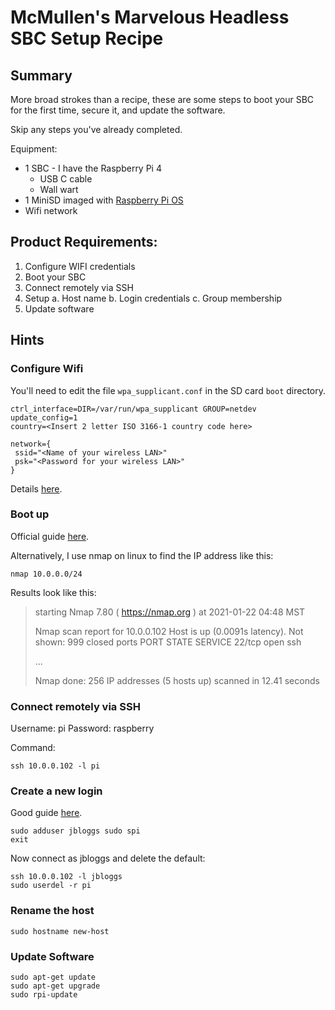 # McMullen's Marvelous Headless SBC Setup Recipe

## Summary

More broad strokes than a recipe, these are some steps to boot your 
SBC for the first time, secure it, and update the software. 

Skip any steps you've already completed.

Equipment:
  * 1 SBC - I have the Raspberry Pi 4
    + USB C cable
    + Wall wart 
  * 1 MiniSD imaged with [Raspberry Pi OS](https://www.raspberrypi.org/software/) 
  * Wifi network


## Product Requirements:
1. Configure WIFI credentials
2. Boot your SBC
3. Connect remotely via SSH
4. Setup
   a. Host name
   b. Login credentials
   c. Group membership
5. Update software



## Hints

### Configure Wifi
 
You'll need to edit the file `wpa_supplicant.conf` in the SD 
card `boot` directory. 

```
ctrl_interface=DIR=/var/run/wpa_supplicant GROUP=netdev
update_config=1
country=<Insert 2 letter ISO 3166-1 country code here>

network={
 ssid="<Name of your wireless LAN>"
 psk="<Password for your wireless LAN>"
}
```

Details [here](https://www.raspberrypi.org/documentation/configuration/wireless/headless.md).

### Boot up

Official guide [here](https://www.raspberrypi.org/documentation/remote-access/ip-address.md).

Alternatively, I use nmap on linux to find the IP address like this:

```
nmap 10.0.0.0/24
```

Results look like this:

> starting Nmap 7.80 ( https://nmap.org ) at 2021-01-22 04:48 MST
>
> Nmap scan report for 10.0.0.102
> Host is up (0.0091s latency).
> Not shown: 999 closed ports
> PORT   STATE SERVICE
> 22/tcp open  ssh
>
> ...
> 
> Nmap done: 256 IP addresses (5 hosts up) scanned in 12.41 seconds


### Connect remotely via SSH

Username: pi
Password: raspberry

Command: 
```
ssh 10.0.0.102 -l pi
```

### Create a new login
Good guide [here](https://www.raspberrypi.org/documentation/linux/usage/users.md).

```
sudo adduser jbloggs sudo spi
exit
```

Now connect as jbloggs and delete the default:

```
ssh 10.0.0.102 -l jbloggs
sudo userdel -r pi
```

### Rename the host
```
sudo hostname new-host
```

### Update Software

```
sudo apt-get update
sudo apt-get upgrade
sudo rpi-update
```